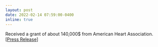 ```yaml
---
layout: post
date: 2022-02-14 07:59:00-0400
inline: true
---
```

Received a grant of about 140,000$ from American Heart Association. [[Press Release](https://newsroom.heart.org/news/more-than-625-000-awarded-to-better-understand-identify-and-treat-congenital-heart-defects)] 
